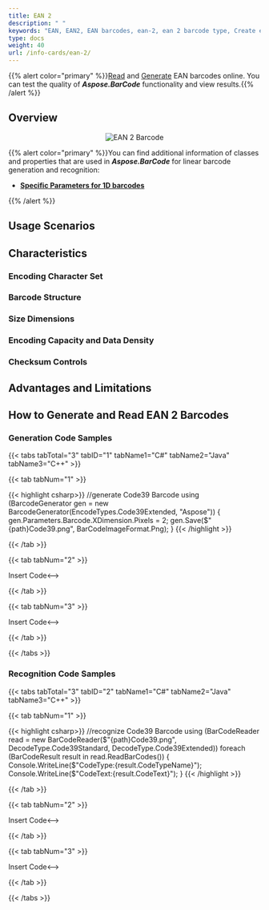 ```yaml
---
title: EAN 2
description: " "
keywords: "EAN, EAN2, EAN barcodes, ean-2, ean 2 barcode type, Create ean 2 barcode, Read ean 2, what is ean2, ean 2 barcodes, generate ean 2, linear barcodes, 1D barcode, linear barcode type, ean2 specification"
type: docs
weight: 40
url: /info-cards/ean-2/
---
```

{{% alert color="primary" %}}[Read](https://products.aspose.app/barcode/recognize/code39) and [Generate](https://products.aspose.app/barcode/generate/code39) EAN barcodes online. You can test the quality of ***Aspose.BarCode*** functionality and view results.{{% /alert %}}

## **Overview**

<p align="center"><img alt="EAN 2 Barcode" src=" .png"></p>

{{% alert color="primary" %}}You can find additional information of classes and properties that are used in ***Aspose.BarCode*** for linear barcode generation and recognition:
- [**Specific Parameters for 1D barcodes**](https://docs.aspose.com/barcode/net/managing-different-barcode-settings/)

{{% /alert %}} 

## **Usage Scenarios**
  
## **Characteristics**
### **Encoding Character Set**
 
### **Barcode Structure**

### **Size Dimensions**

### **Encoding Capacity and Data Density**

### **Checksum Controls**

## **Advantages and Limitations**

## **How to Generate and Read EAN 2 Barcodes**
### **Generation Code Samples**

{{< tabs tabTotal="3" tabID="1" tabName1="C#" tabName2="Java" tabName3="C++" >}}

{{< tab tabNum="1" >}}

{{< highlight csharp>}}
//generate Code39 Barcode
using (BarcodeGenerator gen = new BarcodeGenerator(EncodeTypes.Code39Extended, "Aspose"))
{
    gen.Parameters.Barcode.XDimension.Pixels = 2;
    gen.Save($"{path}Code39.png", BarCodeImageFormat.Png);
}
{{< /highlight >}}

{{< /tab >}}

{{< tab tabNum="2" >}}

<!-->Insert Code<-->

{{< /tab >}}

{{< tab tabNum="3" >}}

<!-->Insert Code<-->

{{< /tab >}}

{{< /tabs >}}

### **Recognition Code Samples**

{{< tabs tabTotal="3" tabID="2" tabName1="C#" tabName2="Java" tabName3="C++" >}}

{{< tab tabNum="1" >}}

{{< highlight csharp>}}
//recognize Code39 Barcode
using (BarCodeReader read = new BarCodeReader($"{path}Code39.png", DecodeType.Code39Standard, DecodeType.Code39Extended))
    foreach (BarCodeResult result in read.ReadBarCodes())
    {
        Console.WriteLine($"CodeType:{result.CodeTypeName}");
        Console.WriteLine($"CodeText:{result.CodeText}");
    }
{{< /highlight >}}

{{< /tab >}}

{{< tab tabNum="2" >}}

<!-->Insert Code<-->

{{< /tab >}}

{{< tab tabNum="3" >}}

<!-->Insert Code<-->

{{< /tab >}}

{{< /tabs >}}
